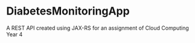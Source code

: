 # DiabetesMonitoringApp
A REST API created using JAX-RS for an assignment of Cloud Computing Year 4
